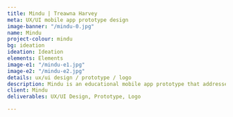 ```yaml
---
title: Mindu | Treawna Harvey
meta: UX/UI mobile app prototype design
image-banner: "/mindu-0.jpg"
name: Mindu
project-colour: mindu
bg: ideation
ideation: Ideation
elements: Elements
image-e1: "/mindu-e1.jpg"
image-e2: "/mindu-e2.jpg"
details: ux/ui design / prototype / logo
description: Mindu is an educational mobile app prototype that addresses mental health and wellness.
client: Mindu
deliverables: UX/UI Design, Prototype, Logo

---
```

